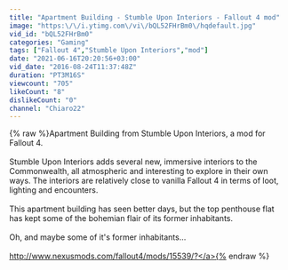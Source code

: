 ```yaml
---
title: "Apartment Building - Stumble Upon Interiors - Fallout 4 mod"
image: "https:\/\/i.ytimg.com\/vi\/bQL52FHrBm0\/hqdefault.jpg"
vid_id: "bQL52FHrBm0"
categories: "Gaming"
tags: ["Fallout 4","Stumble Upon Interiors","mod"]
date: "2021-06-16T20:20:56+03:00"
vid_date: "2016-08-24T11:37:48Z"
duration: "PT3M16S"
viewcount: "705"
likeCount: "8"
dislikeCount: "0"
channel: "Chiaro22"
---
```

{% raw %}Apartment Building from Stumble Upon Interiors, a mod for Fallout 4.<br /><br />Stumble Upon Interiors adds several new, immersive interiors to the Commonwealth, all atmospheric and interesting to explore in their own ways. The interiors are relatively close to vanilla Fallout 4 in terms of loot, lighting and encounters.<br /><br />This apartment building has seen better days, but the top penthouse flat has kept some of the bohemian flair of its former inhabitants. <br /><br />Oh, and maybe some of it's former inhabitants...<br /><br /><a rel="nofollow" target="blank" href="http://www.nexusmods.com/fallout4/mods/15539/?">http://www.nexusmods.com/fallout4/mods/15539/?</a>{% endraw %}
